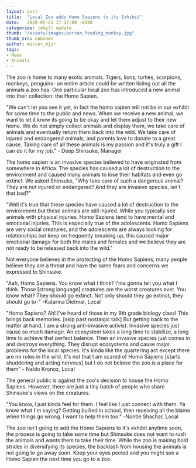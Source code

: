 ```yaml
---
layout: post
title:  "Local Zoo adds Homo Sapiens to its Exhibit"
date:   2020-05-21 17:17:00 -0500
categories: jekyll update
thumb: "/assets/images/person_feeding_monkey.jpg"
thumb_src: unknown
author: mister_mjir
tags:
- News
- Animals
---
```


The zoo is home to many exotic animals. Tigers, lions, turtles, scorpions, monkeys, penguins- an entire article could be written listing
out all the animals a zoo has. One particular local zoo has introduced a new animal into their collection: the Homo Sapien.

"We can't let you see it yet, in fact the homo sapien will not be in our exhibit for some time to the public and news. When we receive
a new animal, we want to let it know its going to be okay and let them adjust to their new home. We do not simply collect animals and
display them, we take care of animals and eventually return them back into the wild. We take care of injured and endangered animals,
and parents love to donate to a great cause. Taking care of all these animals is my passion and it's truly a gift I can do it for my
job." - Deep Shinsuke, Manager

The homo sapien is an invasive species believed to have originated from somewhere in Africa. The species has caused a lot of destruction
to the environment and caused many animals to lose their habitats and even go extinct. We asked Shinsuke, "Why take care of such a
dangerous animal? They are not injured or endangered? And they are invasive species, isn't that bad?"

"Well it's true that these species have caused a lot of destruction to the environment but these animals are still injured. While you
typically see animals with physical injuries, Homo Sapiens tend to have mental and emotional injuries. This is especially true of the
adolescents. Homo Sapiens are very social creatures, and the adolescents are always looking for relationships but keep on frequently
breaking up, this caused major emotional damage for both the males and females and we believe they are not ready to be released back
into the wild."

Not everyone believes in the protecting of the Homo Sapiens, many people believe they are a threat and have the same fears and concerns
we expressed to Shinsuke.

"Aah, Homo Sapiens. You know what I think? I'ma gonna tell you what I think. Those [strong language] creatures are the worst creatures
ever. You know what? They should go extinct. Not only should they go extinct, they should go to-" -Katarina Dietmar, Local

"Homo Sapiens? Ah! I've heard of those in my 9th grade biology class! This brings back memories. [skip past nostalgic talk] But getting
back to the matter at hand, I am a strong anti-invasive activist. Invasive species just cause so much damage. An ecosystem takes a long
time to stabilize, a long time to achieve that perfect balance. Then an invasive species just comes in and destroys everything. They
disrupt ecosystems and cause major problems for the local species. It's kinda like the quartering act except there are no rules in the
wild. It's not that I am scared of Homo Sapiens [starts shuddering and acting nervous] but I do not believe the zoo is a place for them" - Naldo Kronoz, Local

The general public is against the zoo's decision to house the Homo Sapiens. However, there are just a tiny batch of people who share
Shinsuke's views on the creatures.

"You know, I just kinda feel for them. I feel like I just connect with them. Ya know what I'm saying? Getting bullied in school, then
receiving all the blame when things go wrong. I want to help them too." -Nontle Shachar, Local

The zoo isn't going to add the Homo Sapiens to it's exhibit anytime soon, the process is going to take some time but Shinsuke does not
want to rush the animals and wants them to take their time. While the zoo is making bold strides in diversifying its species, the
backlash from housing the animals is not going to go away soon. Keep your eyes peeled and you might see a Homo Sapien the next time you
go to a zoo.
